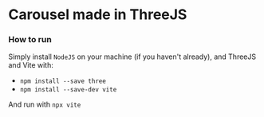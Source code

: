 # Carousel made in ThreeJS

### How to run

Simply install `NodeJS` on your machine (if you haven't already), and ThreeJS and Vite with:
 - `npm install --save three`
 - `npm install --save-dev vite`

And run with `npx vite`
